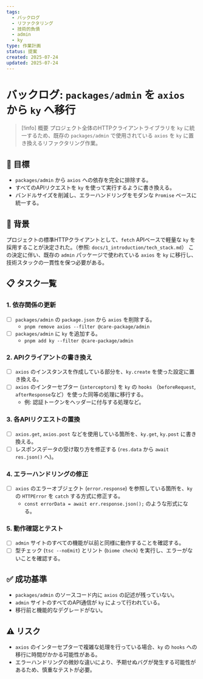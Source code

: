 ```yaml
---
tags:
  - バックログ
  - リファクタリング
  - 技術的負債
  - admin
  - ky
type: 作業計画
status: 提案
created: 2025-07-24
updated: 2025-07-24
---
```


# バックログ: `packages/admin` を `axios` から `ky` へ移行

> [!info] 概要
> プロジェクト全体のHTTPクライアントライブラリを `ky` に統一するため、既存の `packages/admin` で使用されている `axios` を `ky` に置き換えるリファクタリング作業。

## 🎯 目標
- `packages/admin` から `axios` への依存を完全に排除する。
- すべてのAPIリクエストを `ky` を使って実行するように書き換える。
- バンドルサイズを削減し、エラーハンドリングをモダンな `Promise` ベースに統一する。

## 📜 背景

プロジェクトの標準HTTPクライアントとして、`fetch` APIベースで軽量な `ky` を採用することが決定された。（参照: `docs/1_introduction/tech_stack.md`）
この決定に伴い、既存の `admin` パッケージで使われている `axios` を `ky` に移行し、技術スタックの一貫性を保つ必要がある。

## 📋 タスク一覧

### 1. 依存関係の更新
- [ ] `packages/admin` の `package.json` から `axios` を削除する。
  - `pnpm remove axios --filter @care-package/admin`
- [ ] `packages/admin` に `ky` を追加する。
  - `pnpm add ky --filter @care-package/admin`

### 2. APIクライアントの書き換え
- [ ] `axios` のインスタンスを作成している部分を、`ky.create` を使った設定に置き換える。
- [ ] `axios` のインターセプター (`interceptors`) を `ky` の `hooks` （`beforeRequest`, `afterResponse`など）を使った同等の処理に移行する。
  - 例: 認証トークンをヘッダーに付与する処理など。

### 3. 各APIリクエストの置換
- [ ] `axios.get`, `axios.post` などを使用している箇所を、`ky.get`, `ky.post` に書き換える。
- [ ] レスポンスデータの受け取り方を修正する (`res.data` から `await res.json()` へ)。

### 4. エラーハンドリングの修正
- [ ] `axios` のエラーオブジェクト (`error.response`) を参照している箇所を、`ky` の `HTTPError` を `catch` する方式に修正する。
  - `const errorData = await err.response.json();` のような形式になる。

### 5. 動作確認とテスト
- [ ] `admin` サイトのすべての機能が以前と同様に動作することを確認する。
- [ ] 型チェック (`tsc --noEmit`) とリント (`biome check`) を実行し、エラーがないことを確認する。

## ✅ 成功基準
- `packages/admin` のソースコード内に `axios` の記述が残っていない。
- `admin` サイトのすべてのAPI通信が `ky` によって行われている。
- 移行前と機能的なデグレードがない。

## ⚠️ リスク
- `axios` のインターセプターで複雑な処理を行っている場合、`ky` の `hooks` への移行に時間がかかる可能性がある。
- エラーハンドリングの微妙な違いにより、予期せぬバグが発生する可能性があるため、慎重なテストが必要。
